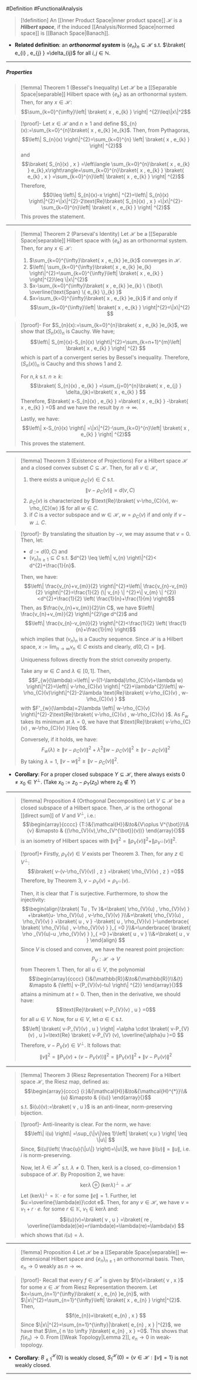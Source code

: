 #Definition #FunctionalAnalysis 
> [!definition]
> An [[Inner Product Space|inner product space]] $\mathcal{H}$ is a ***Hilbert space***, if the induced [[Analysis/Normed Space|normed space]] is [[Banach Space|Banach]].
- **Related definition**: an ***orthonormal system*** is $\{ e_{n} \}_{n}\subseteq \mathcal{H}$ s.t. $\braket{ e_{i} , e_{j} } =\delta_{ij}$ for all $i,j\in \mathbb{N}$.
---
##### Properties
> [!lemma] Theorem 1 (Bessel's Inequality)
> Let $\mathcal{H}$ be a [[Separable Space|separable]] Hilbert space with $\{ e_{k} \}$ as an orthonormal system. Then, for any $x\in \mathcal{H}$: 
$$\sum_{k=0}^{\infty}\left| \braket{ x , e_{k} }  \right| ^{2}\leq\|x\|^2$$

> [!proof]-
> Let $x\in \mathcal{H}$ and $n\geq 1$ and define $S_{n}(x):=\sum_{k=0}^{n}\braket{ x , e_{k} }e_{k}$. Then, from Pythagoras, $$\left\| S_{n}(x) \right\|^{2}=\sum_{k=0}^{n} \left| \braket{ x , e_{k} }  \right| ^{2}$$and $$\braket{ S_{n}(x) , x } =\left\langle \sum_{k=0}^{n}\braket{ x , e_{k} } e_{k},x\right\rangle=\sum_{k=0}^{n}\braket{ x , e_{k} } \braket{ e_{k} , x } =\sum_{k=0}^{n}\left| \braket{ x , e_{k} }  \right| ^{2}$$Therefore, $$0\leq \left\| S_{n}(x)-x \right\| ^{2}=\left\| S_{n}(x) \right\|^{2}+\|x\|^{2}-2\text{Re}\braket{ S_{n}(x) , x }  =\|x\|^{2}-\sum_{k=0}^{n}\left| \braket{ x , e_{k} }  \right| ^{2}$$This proves the statement.
---
> [!lemma] Theorem 2 (Parseval's Identity)
> Let $\mathcal{H}$ be a [[Separable Space|separable]] Hilbert space with $\{ e_{k} \}$ as an orthonormal system. Then, for any $x\in \mathcal{H}$:
> 1. $\sum_{k=0}^{\infty}\braket{ x , e_{k} }e_{k}$ converges in $\mathcal{H}$.
> 2. $\left\| \sum_{k=0}^{\infty}\braket{ x , e_{k} }e_{k} \right\|^{2}=\sum_{k=0}^{\infty}\left| \braket{ x , e_{k} } \right|^{2}\leq \|x\|^{2}$
> 3. $x-\sum_{k=0}^{\infty}\braket{ x , e_{k} }e_{k} \ {\bot}\ \overline{\text{Span} \{ e_{k} \}_{k}  }$
> 4. $x=\sum_{k=0}^{\infty}\braket{ x , e_{k} }e_{k}$ if and only if $$\sum_{k=0}^{\infty}\left| \braket{ x , e_{k} }  \right|^{2}=\|x\|^{2} $$

> [!proof]-
> For $S_{n}(x):=\sum_{k=0}^{n}\braket{ x , e_{k} }e_{k}$, we show that $(S_{n}(x))_{n}$ is Cauchy. We have; $$\left\| S_{m}(x)-S_{n}(x) \right\|^{2}=\sum_{k=n+1}^{m}\left| \braket{ x , e_{k} }  \right| ^{2} $$which is part of a convergent series by Bessel's inequality. Therefore, $(S_{n}(x))_{n}$ is Cauchy and this shows 1 and 2.
> 
> For $n,k$ s.t. $n\geq k$: $$\braket{ S_{n}(x) , e_{k} } =\sum_{j=0}^{n}\braket{ x , e_{j} } \delta_{jk}=\braket{ x , e_{k} } $$Therefore, $\braket{ x-S_{n}(x) , e_{k} } =\braket{ x , e_{k} } -\braket{ x , e_{k} } =0$ and we have the result by $n\to \infty$.
> 
> Lastly, we have: $$\left\| x-S_{n}(x) \right\| =\|x\|^{2}-\sum_{k=0}^{n}\left| \braket{ x , e_{k} }  \right| ^{2}$$This proves the statement.
---
> [!lemma] Theorem 3 (Existence of Projections)
> For a Hilbert space $\mathcal{H}$ and a closed convex subset $C\subseteq \mathcal{H}$. Then, for all $v\in \mathcal{H}$, 
> 1. there exists a unique $\rho_{C}(v)\in C$ s.t.
> $$\|v-\rho_{C}(v)\|=d(v,C)$$
> 2. $\rho_{C}(v)$ is characterized by $\text{Re}\braket{ v-\rho_{C}(v), w-\rho_{C}(w) }$ for all $w\in C$.
> 3. if $C$ is a vector subspace and $w\in \mathcal{H}$, $w=\rho_{C}(v)$ if and only if $v-w\  \bot\ C$.

> [!proof]-
> By translating the situation by $-v$, we may assume that $v=0$. Then, let:
> - $d:=d(0,C)$ and
> - $(v_{n})_{n\geq 1}\subseteq C$ s.t. $d^{2} \leq \left\| v_{n} \right\|^{2}< d^{2}+\frac{1}{n}$.
>   
> Then, we have: $$\left\| \frac{v_{n}+v_{m}}{2} \right\|^{2}+\left\| \frac{v_{n}-v_{m}}{2} \right\|^{2}=\frac{1}{2} (\| v_{n} \| ^{2}+\|  v_{m} \| ^{2})  <d^{2}+\frac{1}{2} \left( \frac{1}{n}+\frac{1}{m} \right)$$ Then, as $\frac{v_{n}+v_{m}}{2}\in C$, we have $\left\| \frac{v_{n}+v_{m}}{2} \right\|^{2}\ge d^{2}$ and $$\left\| \frac{v_{n}-v_{m}}{2} \right\|^{2}<\frac{1}{2} \left( \frac{1}{n}+\frac{1}{m} \right)$$ which implies that $(v_{n})_{n}$ is a Cauchy sequence. Since $\mathcal{H}$ is a Hilbert space, $x:=\lim_{ n \to \infty }v_{n}\in C$ exists and clearly, $d(0,C)=\|x\|$. 
> 
> Uniqueness follows directly from the strict convexity property.
> 
> Take any $w\in C$ and $\lambda\in[0,1]$. Then,$$F_{w}(\lambda):=\left\| v-((1-\lambda)\rho_{C}(v)+\lambda w) \right\|^{2}=\left\| v-\rho_{C}(v) \right\| ^{2}+\lambda^{2}\left\| w-\rho_{C}(v)\right\|^{2}-2\lambda \text{Re}\braket{ v-\rho_{C}(v) , w-\rho_{C}(v) }   $$with $F'_{w}(\lambda)=2\lambda \left\| w-\rho_{C}(v) \right\|^{2}-2\text{Re}\braket{ v-\rho_{C}(v) , w-\rho_{C}(v) }$. As $F_{w}$ takes its minimum at $\lambda=0$, we have that $\text{Re}\braket{ v-\rho_{C}(v) , w-\rho_{C}(v) }\leq 0$. 
> 
> Conversely, if it holds, we have: $$F_{w}(\lambda)\geq\|v-\rho_{C}(v)\|^{2}+\lambda^{2}\|w-\rho_{C}(v)\|^{2}\geq\|v-\rho_{C}(v)\|^{2}$$By taking $\lambda=1$, $\|v-w\|^{2}\geq\|v-\rho_{C}(v)\|^{2}$.
- **Corollary**: For a proper closed subspace $Y\subseteq \mathcal{H}$, there always exists $0\neq x_{0}\in Y^{\bot}$. (Take $x_{0}:=z_{0}-\rho_{Y}(z_{0})$ where $z_{0}\notin Y$) 
---
> [!lemma] Proposition 4 (Orthogonal Decomposition)
> Let $V \subseteq \mathcal{H}$ be a closed subspace of a Hilbert space.  Then, $\mathcal{H}$ is the orthogonal [[direct sum]] of $V$ and $V^{\bot}$, i.e.: $$\begin{array}{cccc} {T:}&{\mathcal{H}}&\to&{V\oplus V^{\bot}}\\&{v} &\mapsto & {(\rho_{V}(v),\rho_{V^{\bot}}(v))} \end{array}{}$$is an isometry of Hilbert spaces with $\|v\|^{2}=\|\rho_{V}(v)\|^{2}+\|\rho_{V^{\bot}}(v)\|^{2}$.
> 

>[!proof]+
> Firstly, $\rho_{V}(v)\in V$ exists per Theorem 3. Then, for any $z\in V^{\bot}$:$$\braket{ v-(v-\rho_{V}(v)) , z } =\braket{ \rho_{V}(v) , z } =0$$Therefore, by Theorem 3, $v-\rho_{V}(v)=\rho_{V^{\bot}}(v)$. 
>
>Then, it is clear that $T$ is surjective. Furthermore, to show the injectivity: $$\begin{align}\braket{ Tu , Tv }&=\braket{ \rho_{V}(u) , \rho_{V}(v) } +\braket{u- \rho_{V}(u) , v-\rho_{V}(v) }\\&=\braket{ \rho_{V}(u) , \rho_{V}(v) } +\braket{ u , v } -\braket{ u , \rho_{V}(v) }-\underbrace{ \braket{ \rho_{V}(u) , v-\rho_{V}(v) } }_{ =0 }\\&=\underbrace{ \braket{ \rho _{V}(u)-u ,\rho_{V}(v)   } }_{ =0 }+\braket{ u , v } \\&=\braket{ u , v }  \end{align} $$
>Since $V$ is closed and convex, we have the nearest point projection: $$P_{V}:\mathcal{H} \to V$$from Theorem 1.  Then, for all $u\in V$, the polynomial $$\begin{array}{cccc} {}&{\mathbb{R}}&\to&{\mathbb{R}}\\&{t} &\mapsto & {\left\| v-(P_{V}(v)-tu) \right\| ^{2}} \end{array}{}$$attains a minimum at $t=0$. Then, then in the derivative, we should have: $$\text{Re}\braket{ v-P_{V}(v) , u } =0$$for all $u\in V$. Now, for $u\in V$, let $\alpha\in \mathbb{C}$ s.t. $$\left| \braket{ v-P_{V}(v) , u }  \right| =\alpha \cdot \braket{ v-P_{V}(v) , u }=\text{Re} \braket{ v-P_{V} (v), \overline{\alpha}u }=0  $$Therefore, $v-P_{V}(v)\in V^{\bot}$. It follows that: $$\|v\|^2=\left\| P_{V}(v)+(v-P_{V}(v)) \right\|^{2}=\left\| P_{V}(v) \right\| ^2+\left\| v-P_{V}(v) \right\| ^2$$
---
> [!lemma] Theorem 3 (Riesz Representation Theorem)
> For a Hilbert space $\mathcal{H}$, the Riesz map, defined as: $$\begin{array}{cccc} {i:}&{\mathcal{H}}&\to&{\mathcal{H}^{*}}\\&{u} &\mapsto & {i(u)} \end{array}{}$$s.t. $i(u)(v):=\braket{ v , u }$ is an anti-linear, norm-preserving bijection.

> [!proof]-
> Anti-linearity is clear. For the norm, we have: $$\left\| i(u) \right\| =\sup_{\|v\|\leq 1}\left| \braket{ v,u }  \right| \leq \|u\| $$Since, $i(u)\left( \frac{u}{\|u\|} \right)=\|u\|$, we have $\|i(u)\|=\|u\|$, i.e. $i$ is norm-preserving.
> 
> Now, let $\lambda\in \mathcal{H}^{*}$ s.t. $\lambda\neq 0$. Then, $\text{ker}\lambda$ is a closed, co-dimension 1 subspace of $\mathcal{H}$. By Proposition 2, we have: $$\text{ker}\lambda \oplus (\text{ker}\lambda)^{\bot}=\mathcal{H}$$Let $(\text{ker}\lambda)^{\bot}=\mathbb{K}\cdot e$ for some $\|e\|=1$. Further, let $u:=\overline{\lambda(e)}\cdot e$. Then, for any $v\in \mathcal{H}$, we have $v=v_{1} +r \cdot e$. for some $r\in \mathbb{K}$, $v_{1}\in \text{ker}\lambda$ and:$$i(u)(v)=\braket{ v , u } =\braket{ re ,  \overline{\lambda(e)}e}=r\lambda(e)=\lambda(re)=\lambda(v) $$which shows that $i(u)=\lambda$.
---
> [!lemma] Proposition 4
> Let $\mathcal{H}$ be a [[Separable Space|separable]] $\infty$-dimensional Hilbert space and $\{ e_{n} \}_{n\geq 1}$ an orthonormal basis. Then, $e_{n}\to 0$ weakly as $n\to \infty$.


> [!proof]-
> Recall that every $f\in \mathcal{H}^{*}$ is given by $f(v)=\braket{ v , x }$ for some $x\in \mathcal{H}$ from Riesz Representation theorem. Let $x=\sum_{n=1}^{\infty}\braket{ x , e_{n} }e_{n}$, with $\|x\|^{2}=\sum_{n=1}^{\infty}\left| \braket{ x , e_{n} } \right|^{2}$. Then, $$f(e_{n})=\braket{ e_{n} , x } $$Since $\|x\|^{2}=\sum_{n=1}^{\infty}|\braket{ e_{n} , x } |^{2}$, we have that $\lim_{ n \to \infty }\braket{ e_{n} , x } =0$. This shows that $f(e_{n})\to 0$. From [[Weak Topology|Lemma 2]], $e_{n}\to{0}$ in weak-topology.
- **Corollary**: $B_{\leq 1}^\mathcal{H}(0)$ is weakly closed, $S_{1}^\mathcal{H}(0)=\{ v\in \mathcal{H}:\|v\|=1 \}$ is not weakly closed.
---
